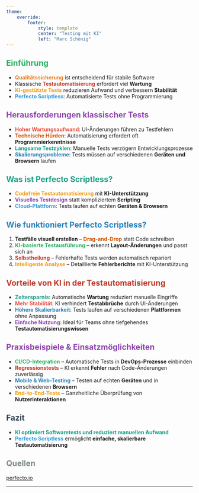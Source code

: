 ```yaml
---
theme:
    override:
        footer: 
            style: template 
            center: "Testing mit KI"
            left: "Marc Schönig"
---
```

## <span style="color:#27AE60;">Einführung</span>  
- **<span style="color:#E67E22;">Qualitätssicherung</span>** ist entscheidend für stabile Software  
- Klassische **<span style="color:#C0392B;">Testautomatisierung</span>** erfordert viel **Wartung**  
- **<span style="color:#F39C12;">KI-gestützte Tests</span>** reduzieren Aufwand und verbessern **Stabilität**  
- **<span style="color:#3498DB;">Perfecto Scriptless</span>**: Automatisierte Tests ohne Programmierung  

<!-- end_slide -->

## <span style="color:#8E44AD;">Herausforderungen klassischer Tests</span>  
- **<span style="color:#E74C3C;">Hoher Wartungsaufwand</span>**: UI-Änderungen führen zu Testfehlern  
- **<span style="color:#D35400;">Technische Hürden</span>**: Automatisierung erfordert oft **Programmierkenntnisse**  
- **<span style="color:#16A085;">Langsame Testzyklen</span>**: Manuelle Tests verzögern Entwicklungsprozesse  
- **<span style="color:#2980B9;">Skalierungsprobleme</span>**: Tests müssen auf verschiedenen **Geräten und Browsern** laufen  

<!-- end_slide -->

## <span style="color:#16A085;">Was ist Perfecto Scriptless?</span>  
- **<span style="color:#F39C12;">Codefreie Testautomatisierung</span>** mit **KI-Unterstützung**  
- **<span style="color:#8E44AD;">Visuelles Testdesign</span>** statt kompliziertem **Scripting**  
- **<span style="color:#3498DB;">Cloud-Plattform</span>**: Tests laufen auf echten **Geräten & Browsern**  

<!-- end_slide -->

## <span style="color:#2980B9;">Wie funktioniert Perfecto Scriptless?</span>  
1. **Testfälle visuell erstellen** – **<span style="color:#D35400;">Drag-and-Drop</span>** statt Code schreiben  
2. **<span style="color:#27AE60;">KI-basierte Testausführung</span>** – erkennt **Layout-Änderungen** und passt sich an  
3. **<span style="color:#C0392B;">Selbstheilung</span>** – Fehlerhafte Tests werden automatisch repariert  
4. **<span style="color:#F39C12;">Intelligente Analyse</span>** – Detaillierte **Fehlerberichte** mit KI-Unterstützung  

<!-- end_slide -->

## <span style="color:#C0392B;">Vorteile von KI in der Testautomatisierung</span>  
- **<span style="color:#16A085;">Zeitersparnis</span>**: Automatische **Wartung** reduziert manuelle Eingriffe  
- **<span style="color:#E74C3C;">Mehr Stabilität</span>**: KI verhindert **Testabbrüche** durch UI-Änderungen  
- **<span style="color:#2980B9;">Höhere Skalierbarkeit</span>**: Tests laufen auf verschiedenen **Plattformen** ohne Anpassung  
- **<span style="color:#8E44AD;">Einfache Nutzung</span>**: Ideal für Teams ohne tiefgehendes **Testautomatisierungswissen**  

<!-- end_slide -->

## <span style="color:#8E44AD;">Praxisbeispiele & Einsatzmöglichkeiten</span>  
- **<span style="color:#27AE60;">CI/CD-Integration</span>** – Automatische Tests in **DevOps-Prozesse** einbinden  
- **<span style="color:#C0392B;">Regressionstests</span>** – KI erkennt **Fehler** nach Code-Änderungen zuverlässig  
- **<span style="color:#2980B9;">Mobile & Web-Testing</span>** – Testen auf echten **Geräten** und in verschiedenen **Browsern**  
- **<span style="color:#F39C12;">End-to-End-Tests</span>** – Ganzheitliche Überprüfung von **Nutzerinteraktionen**  

<!-- end_slide -->

## <span style="color:#2C3E50;">Fazit</span>  
- **<span style="color:#16A085;">KI optimiert Softwaretests und reduziert manuellen Aufwand</span>**  
- **<span style="color:#3498DB;">Perfecto Scriptless</span>** ermöglicht **einfache, skalierbare Testautomatisierung**  

<!-- end_slide -->

## <span style="color:#7F8C8D;">Quellen</span>  

[perfecto.io](https://www.perfecto.io/platform/ai-testing-tool)  

---
